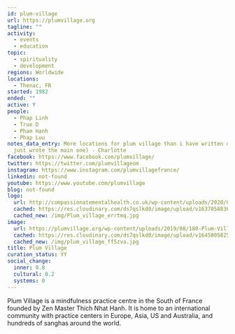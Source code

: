 ```yaml
---
id: plum-village
url: https://plumvillage.org
tagline: ""
activity:
  - events
  - education
topic:
  - spirituality
  - development
regions: Worldwide
locations:
  - Thenac, FR
started: 1982
ended: ""
active: Y
people:
  - Phap Linh
  - True D
  - Pham Hanh
  - Phap Luu
notes_data_entry: More locations for plum village than i have written down (i
  just wrote the main one) - Charlotte
facebook: https://www.facebook.com/plumvillage/
twitter: https://twitter.com/plumvillageom
instagram: https://www.instagram.com/plumvillagefrance/
linkedin: not-found
youtube: https://www.youtube.com/plumvillage
blog: not-found
logo:
  url: http://compassionatementalhealth.co.uk/wp-content/uploads/2020/05/Plum-Village.jpg
  cached: https://res.cloudinary.com/ds7qslkd0/image/upload/v1637058836/Ecosystem%20Mapping/Plum_village_errtmq.jpg
  cached_new: /img/Plum_village_errtmq.jpg
image:
  url: https://plumvillage.org/wp-content/uploads/2019/08/180-Plum-Village-monastery-in-France-birdseye-view-PHOTO-PVCEB.jpg
  cached: https://res.cloudinary.com/ds7qslkd0/image/upload/v1645005825/Ecosystem%20Mapping/plum_village_ff5zva.jpg
  cached_new: /img/plum_village_ff5zva.jpg
title: Plum Village
curation_status: YY
social_change:
  inner: 0.8
  cultural: 0.2
  systems: 0
---
```


Plum Village is a mindfulness practice centre in the South of France founded by Zen Master Thich Nhat Hanh. 
It is home to an international community with practice centers in Europe, Asia, US and Australia, and hundreds of sanghas around the world.
